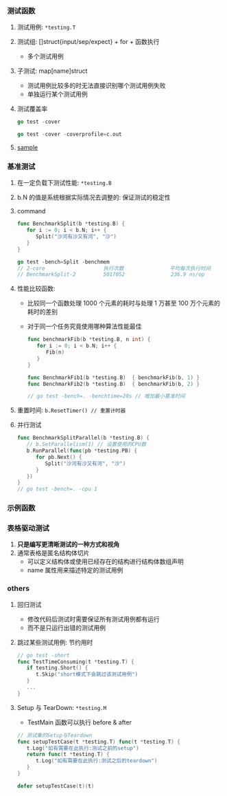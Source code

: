 ### 测试函数

1. 测试用例: `*testing.T`
2. 测试组: []struct{input/sep/expect} + for + 函数执行
   - 多个测试用例
3. 子测试: map[name]struct
   - 测试用例比较多的时无法直接识别哪个测试用例失败
   - 单独运行某个测试用例
4. 测试覆盖率

   ```go
   go test -cover

   go test -cover -coverprofile=c.out
   ```

5. [sample](/tutorials/cn.edu.ntu.awesome/test/split_test.go#L8)

### 基准测试

1. 在一定负载下测试性能: `*testing.B`
2. b.N 的值是系统根据实际情况去调整的: 保证测试的稳定性
3. command

   ```go
   func BenchmarkSplit(b *testing.B) {
      for i := 0; i < b.N; i++ {
         Split("沙河有沙又有河", "沙")
      }
   }

   go test -bench=Split -benchmem
   // 2-core                   执行次数               平均每次执行时间         每次执行消耗空间      每次执行分配内存次数
   // BenchmarkSplit-2         5017052               236.9 ns/op           112 B/op          3 allocs/op
   ```

4. 性能比较函数:

   - 比较同一个函数处理 1000 个元素的耗时与处理 1 万甚至 100 万个元素的耗时的差别
   - 对于同一个任务究竟使用哪种算法性能最佳

     ```go
     func benchmarkFib(b *testing.B, n int) {
        for i := 0; i < b.N; i++ {
           Fib(n)
        }
     }

     func BenchmarkFib1(b *testing.B)  { benchmarkFib(b, 1) }
     func BenchmarkFib2(b *testing.B)  { benchmarkFib(b, 2) }

     // go test -bench=. -benchtime=20s // 增加最小基准时间
     ```

5. 重置时间: `b.ResetTimer() // 重置计时器`
6. 并行测试
   ```go
   func BenchmarkSplitParallel(b *testing.B) {
      // b.SetParallelism(1) // 设置使用的CPU数
      b.RunParallel(func(pb *testing.PB) {
         for pb.Next() {
            Split("沙河有沙又有河", "沙")
         }
      })
   }
   // go test -bench=. -cpu 1
   ```

### 示例函数

### 表格驱动测试

1. **只是编写更清晰测试的一种方式和视角**
2. 通常表格是匿名结构体切片
   - 可以定义结构体或使用已经存在的结构进行结构体数组声明
   - name 属性用来描述特定的测试用例

### others

1. 回归测试

   - 修改代码后测试时需要保证所有测试用例都有运行
   - 而不是只运行出错的测试用例

2. 跳过某些测试用例: 节约用时

   ```go
   // go test -short
   func TestTimeConsuming(t *testing.T) {
      if testing.Short() {
         t.Skip("short模式下会跳过该测试用例")
      }
      ...
   }
   ```

3. Setup 与 TearDown: `*testing.M`

   - TestMain 函数可以执行 before & after

   ```go
   // 测试集的Setup与Teardown
   func setupTestCase(t *testing.T) func(t *testing.T) {
      t.Log("如有需要在此执行:测试之前的setup")
      return func(t *testing.T) {
         t.Log("如有需要在此执行:测试之后的teardown")
      }
   }

   defer setupTestCase(t)(t)
   ```
